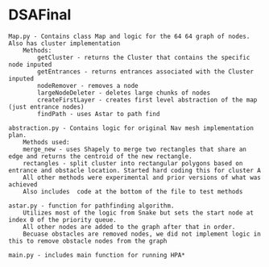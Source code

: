 # DSAFinal

    Map.py - Contains class Map and logic for the 64 64 graph of nodes. Also has cluster implementation
        Methods:
            getCluster - returns the Cluster that contains the specific node inputed
            getEntrances - returns entrances associated with the Cluster inputed
            nodeRemover - removes a node
            largeNodeDeleter - deletes large chunks of nodes
            createFirstLayer - creates first level abstraction of the map (just entrance nodes) 
            findPath - uses Astar to path find
  
    abstraction.py - Contains logic for original Nav mesh implementation plan. 
        Methods used: 
        merge_new - uses Shapely to merge two rectangles that share an edge and returns the centroid of the new rectangle.
        rectangles - split cluster into rectangular polygons based on entrance and obstacle location. Started hard coding this for cluster A
        All other methods were experimental and prior versions of what was achieved
        Also includes  code at the bottom of the file to test methods
          
    astar.py - function for pathfinding algorithm. 
        Utilizes most of the logic from Snake but sets the start node at index 0 of the priority queue.
        All other nodes are added to the graph after that in order. 
        Becuase obstacles are removed nodes, we did not implement logic in this to remove obstacle nodes from the graph
        
    main.py - includes main function for running HPA*
    
